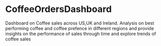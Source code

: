 # CoffeeOrdersDashboard
Dashboard on Coffee sales across US,UK and Ireland. Analysis on best performing coffee and coffee prefence in different regions and provide insights on the performance of sales through time and explore trends of coffee sales
